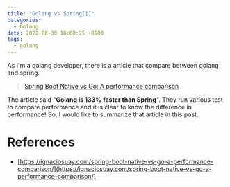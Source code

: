 ```yaml
---
title: "Golang vs Spring(1)"
categories:
  - Golang
date: 2022-08-30 16:00:25 +0900
tags:
  - golang
---
```


As I'm a golang developer, there is a article that compare between golang and spring.
> [Spring Boot Native vs Go: A performance comparison](https://ignaciosuay.com/spring-boot-native-vs-go-a-performance-comparison/)

The article said "**Golang is 133% faster than Spring**". They run various test to compare performance and it is clear to know the difference in performance! So, I would like to summarize that article in this post.


# References
* [https://ignaciosuay.com/spring-boot-native-vs-go-a-performance-comparison/](https://ignaciosuay.com/spring-boot-native-vs-go-a-performance-comparison/)